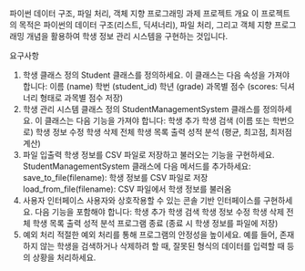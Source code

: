 파이썬 데이터 구조, 파일 처리, 객체 지향 프로그래밍 과제
프로젝트 개요
이 프로젝트의 목적은 파이썬의 데이터 구조(리스트, 딕셔너리), 파일 처리, 그리고 객체 지향 프로그래밍 개념을 활용하여 학생 정보 관리 시스템을 구현하는 것입니다.

요구사항
1. 학생 클래스 정의
Student 클래스를 정의하세요. 이 클래스는 다음 속성을 가져야 합니다:
이름 (name)
학번 (student_id)
학년 (grade)
과목별 점수 (scores: 딕셔너리 형태로 과목별 점수 저장)
2. 학생 관리 시스템 클래스 정의
StudentManagementSystem 클래스를 정의하세요. 이 클래스는 다음 기능을 가져야 합니다:
학생 추가
학생 검색 (이름 또는 학번으로)
학생 정보 수정
학생 삭제
전체 학생 목록 출력
성적 분석 (평균, 최고점, 최저점 계산)
3. 파일 입출력
학생 정보를 CSV 파일로 저장하고 불러오는 기능을 구현하세요.
StudentManagementSystem 클래스에 다음 메서드를 추가하세요:
save_to_file(filename): 학생 정보를 CSV 파일로 저장
load_from_file(filename): CSV 파일에서 학생 정보를 불러옴
4. 사용자 인터페이스
사용자와 상호작용할 수 있는 콘솔 기반 인터페이스를 구현하세요.
다음 기능을 포함해야 합니다:
학생 추가
학생 검색
학생 정보 수정
학생 삭제
전체 학생 목록 출력
성적 분석
프로그램 종료 (종료 시 학생 정보를 파일에 저장)
5. 예외 처리
적절한 예외 처리를 통해 프로그램의 안정성을 높이세요.
예를 들어, 존재하지 않는 학생을 검색하거나 삭제하려 할 때, 잘못된 형식의 데이터를 입력할 때 등의 상황을 처리하세요.
